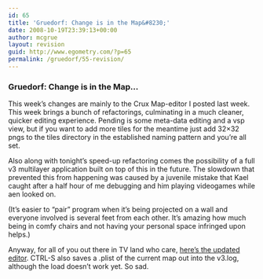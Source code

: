 ```yaml
---
id: 65
title: 'Gruedorf: Change is in the Map&#8230;'
date: 2008-10-19T23:39:13+00:00
author: mcgrue
layout: revision
guid: http://www.egometry.com/?p=65
permalink: /gruedorf/55-revision/
---
```

### Gruedorf: Change is in the Map&#8230;

This week&#8217;s changes are mainly to the Crux Map-editor I posted last week. This week brings a bunch of refactorings, culminating in a much cleaner, quicker editing experience. Pending is some meta-data editing and a vsp view, but if you want to add more tiles for the meantime just add 32&#215;32 pngs to the tiles directory in the established naming pattern and you&#8217;re all set.

Also along with tonight&#8217;s speed-up refactoring comes the possibility of a full v3 multilayer application built on top of this in the future. The slowdown that prevented this from happening was caused by a juvenile mistake that Kael caught after a half hour of me debugging and him playing videogames while aen looked on.

(It&#8217;s easier to &#8220;pair&#8221; program when it&#8217;s being projected on a wall and everyone involved is several feet from each other. It&#8217;s amazing how much being in comfy chairs and not having your personal space infringed upon helps.)

Anyway, for all of you out there in TV land who care, [here&#8217;s the updated editor](http://www.egometry.com/egometry/webroot/files/gruedorf_challenge/047/cruxed_02.rar). CTRL-S also saves a .plist of the current map out into the v3.log, although the load doesn&#8217;t work yet. So sad.
